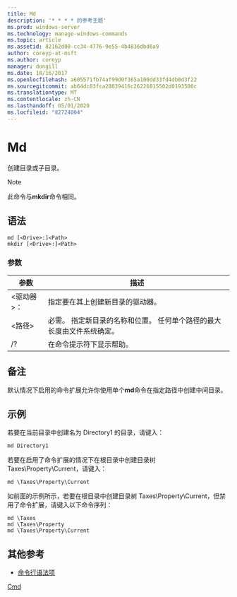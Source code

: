 ```yaml
---
title: Md
description: '* * * * 的参考主题'
ms.prod: windows-server
ms.technology: manage-windows-commands
ms.topic: article
ms.assetid: 82162d00-cc34-4776-9e55-4b4836dbd6a9
author: coreyp-at-msft
ms.author: coreyp
manager: dongill
ms.date: 10/16/2017
ms.openlocfilehash: a605571fb74af99d0f365a100dd33fd4db0d3f22
ms.sourcegitcommit: ab64dc83fca28039416c26226815502d0193500c
ms.translationtype: MT
ms.contentlocale: zh-CN
ms.lasthandoff: 05/01/2020
ms.locfileid: "82724004"
---
```

# <a name="md"></a>Md



创建目录或子目录。

> [!NOTE]
> 此命令与**mkdir**命令相同。



## <a name="syntax"></a>语法

```
md [<Drive>:]<Path>
mkdir [<Drive>:]<Path>
```

### <a name="parameters"></a>参数

|参数|描述|
|---------|-----------|
|\<驱动器>：|指定要在其上创建新目录的驱动器。|
|\<路径>|必需。 指定新目录的名称和位置。 任何单个路径的最大长度由文件系统确定。|
|/?|在命令提示符下显示帮助。|

## <a name="remarks"></a>备注

默认情况下启用的命令扩展允许你使用单个**md**命令在指定路径中创建中间目录。

## <a name="examples"></a>示例

若要在当前目录中创建名为 Directory1 的目录，请键入：
```
md Directory1
```
若要在启用了命令扩展的情况下在根目录中创建目录树 Taxes\Property\Current，请键入：
```
md \Taxes\Property\Current
```
如前面的示例所示，若要在根目录中创建目录树 Taxes\Property\Current，但禁用了命令扩展，请键入以下命令序列：
```
md \Taxes
md \Taxes\Property
md \Taxes\Property\Current
```

## <a name="additional-references"></a>其他参考

- [命令行语法项](command-line-syntax-key.md)

[Cmd](cmd.md)